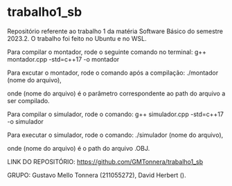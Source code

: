 # trabalho1_sb

Repositório referente ao trabalho 1 da matéria Software Básico do semestre 2023.2.
O trabalho foi feito no Ubuntu e no WSL.

Para compilar o montador, rode o seguinte comando no terminal:
g++ montador.cpp -std=c++17 -o montador

Para excutar o montador, rode o comando após a compilação:
./montador (nome do arquivo),

onde (nome do arquivo) é o parâmetro correspondente ao path do arquivo
a ser compilado.

Para compilar o simulador, rode o comando:
g++ simulador.cpp -std=c++17 -o simulador

Para executar o simulador, rode o comando:
./simulador (nome do arquivo),

onde (nome do arquivo) é o path do arquivo .OBJ.

LINK DO REPOSITÓRIO: https://github.com/GMTonnera/trabalho1_sb

GRUPO: Gustavo Mello Tonnera (211055272), David Herbert ().

